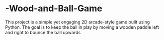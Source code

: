 # -Wood-and-Ball-Game
This project is a simple yet engaging 2D arcade-style game built using Python. The goal is to keep the ball in play by moving a wooden paddle left and right to bounce the ball upwards
